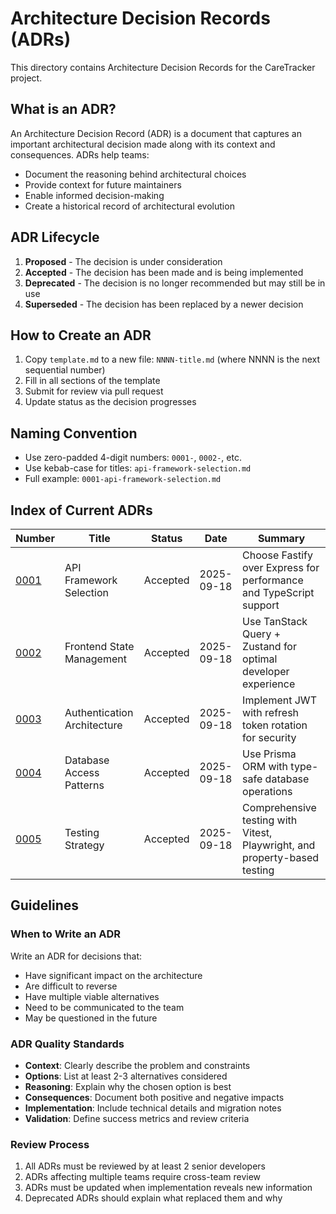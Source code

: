 # Architecture Decision Records (ADRs)

This directory contains Architecture Decision Records for the CareTracker project.

## What is an ADR?

An Architecture Decision Record (ADR) is a document that captures an important architectural decision made along with its context and consequences. ADRs help teams:

- Document the reasoning behind architectural choices
- Provide context for future maintainers
- Enable informed decision-making
- Create a historical record of architectural evolution

## ADR Lifecycle

1. **Proposed** - The decision is under consideration
2. **Accepted** - The decision has been made and is being implemented
3. **Deprecated** - The decision is no longer recommended but may still be in use
4. **Superseded** - The decision has been replaced by a newer decision

## How to Create an ADR

1. Copy `template.md` to a new file: `NNNN-title.md` (where NNNN is the next sequential number)
2. Fill in all sections of the template
3. Submit for review via pull request
4. Update status as the decision progresses

## Naming Convention

- Use zero-padded 4-digit numbers: `0001-`, `0002-`, etc.
- Use kebab-case for titles: `api-framework-selection.md`
- Full example: `0001-api-framework-selection.md`

## Index of Current ADRs

| Number | Title | Status | Date | Summary |
|--------|-------|--------|------|---------|
| [0001](0001-api-framework-selection.md) | API Framework Selection | Accepted | 2025-09-18 | Choose Fastify over Express for performance and TypeScript support |
| [0002](0002-frontend-state-management.md) | Frontend State Management | Accepted | 2025-09-18 | Use TanStack Query + Zustand for optimal developer experience |
| [0003](0003-authentication-architecture.md) | Authentication Architecture | Accepted | 2025-09-18 | Implement JWT with refresh token rotation for security |
| [0004](0004-database-access-patterns.md) | Database Access Patterns | Accepted | 2025-09-18 | Use Prisma ORM with type-safe database operations |
| [0005](0005-testing-strategy.md) | Testing Strategy | Accepted | 2025-09-18 | Comprehensive testing with Vitest, Playwright, and property-based testing |

## Guidelines

### When to Write an ADR

Write an ADR for decisions that:
- Have significant impact on the architecture
- Are difficult to reverse
- Have multiple viable alternatives
- Need to be communicated to the team
- May be questioned in the future

### ADR Quality Standards

- **Context**: Clearly describe the problem and constraints
- **Options**: List at least 2-3 alternatives considered
- **Reasoning**: Explain why the chosen option is best
- **Consequences**: Document both positive and negative impacts
- **Implementation**: Include technical details and migration notes
- **Validation**: Define success metrics and review criteria

### Review Process

1. All ADRs must be reviewed by at least 2 senior developers
2. ADRs affecting multiple teams require cross-team review
3. ADRs must be updated when implementation reveals new information
4. Deprecated ADRs should explain what replaced them and why